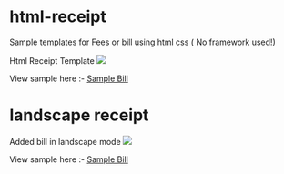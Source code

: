 # html-receipt

Sample templates for Fees or bill using html css ( No framework used!)

Html Receipt Template
<img src="http://try.droidframework.com/github/bill/invoice_sample.png"/>

View sample here :- <a href="http://try.droidframework.com/github/bill.html" >Sample Bill </a>

# landscape receipt
Added bill in landscape mode
<img src="http://try.droidframework.com/github/bill/invoice_sample_vertical.png"/>

View sample here :- <a href="http://try.droidframework.com/github/bill_vertical.html" >Sample Bill </a>

